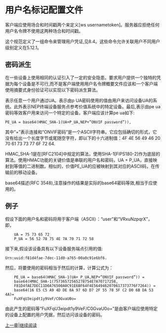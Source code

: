 # 用户名标记配置文件

客户端应使用场合和时间戳两个来定义[ws usernametoken]。服务器应拒绝任何用户名令牌不使用这两种场合和时间戳。

这个规范定义了一组命令来管理用户凭证,见8.4。这些命令允许关联用户不同用户级别定义在5.12.1。

## 密码派生

在一些设备上使用相同的认证引入了一定的安全隐患。要求用户提供一个独特的凭据为每个设备是不可行,而不是客户端使用用户名令牌概要文件应该和一个客户端使用摘要式身份验证可以实现以下密码派生算法。

表示任意一个用户通过UA。表示由p UA密码使用的值由用户来访问设备UA的系统。此外表示NEP终端设备服务点参考价值系统中的特定设备。最后,表示由pe ua密码等效客户用来访问一个特定的设备。客户端应该计算pe ua如下:

	PE_UA = base64(HMAC_SHA-1(UA+P_UA,NEP+”ONVIF password”)),

其中“+”表示连接和“ONVIF密码”是一个ASCII字符串。它应包括确切的形式，它没有给出一个长度字节或尾随空字符，即以下的十六进制值：4F 4E 56 49 46 20 70 61 73 73 77 6F 72 64.

HMAC_SHA-1是在[RFC2104]中规定的算法，使用SHA-1[FIPS180-2]作为底层的算法。使用HMAC功能的关键价值是串联的用户名和密码，UA + P_UA，直接映射到等值的二进制数。相似的，价值PE_UA的应被映射到其对应的ASCII码，在传输前的移动设备。

base64描述(RFC 3548),注意操作的结果是实际的base64密码等效,相当于应使用的。

## 例子

假设下面的用户名和密码将用于客户端（ASCII）：“user”和“VRxuNzpqrX”，即，

```
	UA = 75 73 65 72
	P_UA = 56 52 78 75 4E 7A 70 71 72 58
```

接下来,假设该设备具有以下设备服务端点引用的值:

	Urn:uuid:f81d4fae-7dec-11d0-a765-00a0c91e6bf6.

然后，将要使用的密码相当于然后的计算，计算公式为：

```
	PE_UA = base64(HMAC_SHA-1(UA+ P_UA,NEP+”ONVIF password”)) =
	base64(HMAC_SHA-1(75736572565278754E7A70717258,
	F81D4fAE7DEC11D0A76500A0C91E6BF64F4E5649462070617373776F7264)) =
	base64(16 E5 C5 A9 4D DE 8A 97 6D D7 2F 55 78 5F C2 D0 6B DA 53 4A)=
	FuXFqU3eipdt1y9VeF/C0GvaU0o=
```

由此产生的密码等“FuXFqU3eipdt1y9VeF/C0GvaU0o=”是由客户端应使用特定的设备上配置的用户凭据，然后访问该设备的密码。



[上一章](05.12.01.md)|[继续阅读](05.13.md)